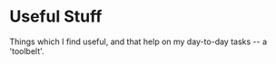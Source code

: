 Useful Stuff
============

Things which I find useful, and that help on my day-to-day tasks -- a
'toolbelt'.
